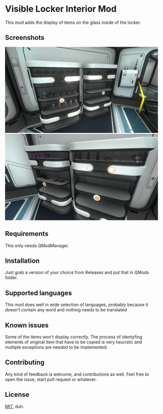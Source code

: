 # Visible Locker Interior Mod
This mod adds the display of items on the glass inside of the locker. 

## Screenshots

![plot](./Screenshots/scr1.jpg)
![plot](./Screenshots/scr2.jpg)

## Requirements

This only needs QModManager.

## Installation

Just grab a version of your choice from Releases and put that in QMods folder.

## Supported languages

This mod does well in wide selection of languages, probably because it doesn't contain any word and nothing needs to be translated

## Known issues

Some of the items won't display correctly. The process of identyfing elements of original item that have to be copied is very heuristic and multiple exceptions are needed to be implemented.

## Contributing

Any kind of feedback is welcome, and contributions as well. Feel free to open the issue, start pull request or whatever.

## License

[MIT](https://choosealicense.com/licenses/mit/), duh.
